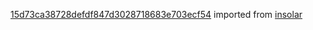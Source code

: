 [15d73ca38728defdf847d3028718683e703ecf54](https://github.com/insolar/insolar/commit/15d73ca38728defdf847d3028718683e703ecf54) imported from [insolar](https://github.com/insolar/insolar)
